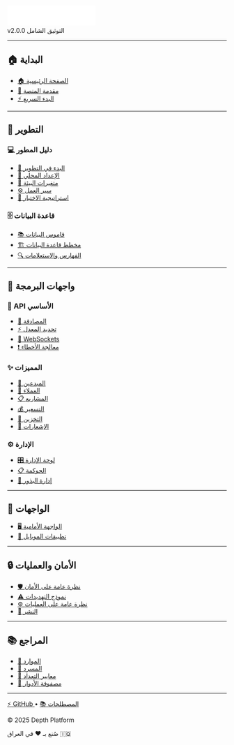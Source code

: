 <!-- ===== DEPTH PLATFORM - SIDEBAR NAVIGATION ===== -->

<div class="depth-sidebar-header">
  <div class="depth-logo">
    <img src="logo-wordmark.svg" alt="Depth Platform" style="height: 45px; filter: brightness(0) invert(1);">
  </div>
  <div class="depth-version">
    <span class="version-badge">v2.0.0</span>
    <span class="docs-label">التوثيق الشامل</span>
  </div>
</div>

---

## 🏠 البداية

* [🏠 الصفحة الرئيسية](/)
* [📖 مقدمة المنصة](documentation/00-overview/00-introduction)
* [⚡ البدء السريع](documentation/04-development/00-getting-started)

---

## 🚀 التطوير

### 💻 دليل المطور
* [🌟 البدء في التطوير](documentation/04-development/00-getting-started)
* [🔧 الإعداد المحلي](documentation/04-development/01-local-setup)
* [🔐 متغيرات البيئة](documentation/04-development/02-environment-variables)
* [⚙️ سير العمل](documentation/04-development/03-development-workflow)
* [🧪 استراتيجية الاختبار](documentation/04-development/04-testing-strategy)

### 🗄️ قاعدة البيانات
* [📚 قاموس البيانات](documentation/02-database/00-data-dictionary)
* [🏗️ مخطط قاعدة البيانات](documentation/02-database/01-database-schema)
* [🔍 الفهارس والاستعلامات](documentation/02-database/02-indexes-and-queries)

---

## 🔌 واجهات البرمجة

### 🎯 API الأساسي
* [🔐 المصادقة](documentation/03-api/core/01-authentication)
* [⚡ تحديد المعدل](documentation/03-api/core/02-rate-limiting)
* [🔄 WebSockets](documentation/03-api/core/03-websockets)
* [❗ معالجة الأخطاء](documentation/03-api/core/04-error-handling)

### ✨ المميزات
* [👥 المبدعين](documentation/03-api/features/01-creators)
* [🏢 العملاء](documentation/03-api/features/02-clients)
* [📋 المشاريع](documentation/03-api/features/03-projects)
* [💰 التسعير](documentation/03-api/features/04-pricing)
* [📁 التخزين](documentation/03-api/features/05-storage)
* [🔔 الإشعارات](documentation/03-api/features/06-notifications)

### ⚙️ الإدارة
* [🎛️ لوحة الإدارة](documentation/03-api/admin/01-admin-panel)
* [📋 الحوكمة](documentation/03-api/admin/02-governance)
* [🌱 إدارة البذور](documentation/03-api/admin/03-seeds-management)

---

## 🎨 الواجهات

* [🖥️ الواجهة الأمامية](documentation/06-frontend/00-frontend-overview)
* [📱 تطبيقات الموبايل](documentation/05-mobile/00-mobile-overview)

---

## 🔒 الأمان والعمليات

* [🛡️ نظرة عامة على الأمان](documentation/07-security/00-security-overview)
* [⚠️ نموذج التهديدات](documentation/07-security/01-threat-model)
* [⚙️ نظرة عامة على العمليات](documentation/08-operations/00-operations-overview)
* [🚀 النشر](documentation/08-operations/01-deployment)

---

## 📚 المراجع

* [📖 الموارد](documentation/99-reference/00-resources)
* [📝 المسرد](documentation/99-reference/01-glossary)
* [🔢 معايير التعداد](documentation/99-reference/02-enums-standard)
* [👥 مصفوفة الأدوار](documentation/99-reference/05-roles-matrix)

---

<div class="sidebar-footer">
  <div class="footer-links">
    <a href="https://github.com/alijawdat-cyber/Depth" target="_blank" class="footer-link" title="عرض الكود على GitHub">
      <span class="footer-icon">⚡</span>
      <span class="footer-text">GitHub</span>
    </a>
    <span class="separator">•</span>
    <a href="documentation/99-reference/01-glossary" class="footer-link" title="قاموس المصطلحات">
      <span class="footer-icon">📚</span>
      <span class="footer-text">المصطلحات</span>
    </a>
  </div>
  
  <div class="footer-info">
    <p class="copyright">© 2025 Depth Platform</p>
    <p class="tagline">صُنع بـ ❤️ في العراق 🇮🇶</p>
  </div>
</div>

